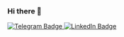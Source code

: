 ### Hi there 👋

<div id="badges">
  <a href="https://t.me/MuhammadMlv_it">
    <img src="https://img.shields.io/badge/-telegram-red?color=white&logo=telegram&logoColor=blue&style=for-the-badge" alt="Telegram Badge"/>
  </a>
  <a href="#">
    <img src="https://img.shields.io/badge/LinkedIn-blue?logo=linkedin&logoColor=white&style=for-the-badge" alt="LinkedIn Badge"/>
  </a>
</div>
